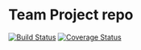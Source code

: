 # Team Project repo
[![Build Status](https://app.travis-ci.com/gcivil-nyu-org/Wednesday-Fall2023-Team-3.svg?branch=develop)](https://app.travis-ci.com/gcivil-nyu-org/Wednesday-Fall2023-Team-3)
[![Coverage Status](https://coveralls.io/repos/github/gcivil-nyu-org/INET-Monday-Fall2023-Team-3/badge.svg?branch=develop)](https://coveralls.io/github/gcivil-nyu-org/INET-Monday-Fall2023-Team-3?branch=develop)
